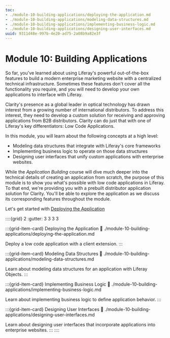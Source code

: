 ```yaml
---
toc:
- ./module-10-building-applications/deploying-the-application.md
- ./module-10-building-applications/modeling-data-structures.md
- ./module-10-building-applications/implementing-business-logic.md
- ./module-10-building-applications/designing-user-interfaces.md
uuid: 9311d48e-997b-4e20-ad75-2a08b9a82e3f
---
```

# Module 10: Building Applications

So far, you've learned about using Liferay's powerful out-of-the-box features to build a modern enterprise marketing website with a centralized technical infrastructure. Sometimes these features don't cover all the functionality you require, and you will need to develop your own applications to interface with Liferay.

Clarity's presence as a global leader in optical technology has drawn interest from a growing number of international distributors. To address this interest, they need to develop a custom solution for receiving and approving applications from B2B distributors. Clarity can do just that with one of Liferay's key differentiators: Low Code Applications.

In this module, you will learn about the following concepts at a high level:

* Modeling data structures that integrate with Liferay's core frameworks
* Implementing business logic to operate on those data structures
* Designing user interfaces that unify custom applications with enterprise websites.

While the *Application Building* <!--placeholder course name--> course will dive much deeper into the technical details of creating an application from scratch, the purpose of this module is to show you what's possible with low code applications in Liferay. To that end, we're providing you with a prebuilt distributor application solution for Clarity. You'll be able to explore the application as we discuss its corresponding features throughout the module.

Let's get started with [Deploying the Application](./module-10-building-applications/deploying-the-application.md)

::::{grid} 2
:gutter: 3 3 3 3

:::{grid-item-card} Deploying the Application
:link: ./module-10-building-applications/deploying-the-application.md

Deploy a low code application with a client extension.
:::

:::{grid-item-card} Modeling Data Structures
:link: ./module-10-building-applications/modeling-data-structures.md

Learn about modeling data structures for an application with Liferay Objects.
:::

:::{grid-item-card} Implementing Business Logic
:link: ./module-10-building-applications/implementing-business-logic.md

Learn about implementing business logic to define application behavior.
:::

:::{grid-item-card} Designing User Interfaces
:link: ./module-10-building-applications/designing-user-interfaces.md

Learn about designing user interfaces that incorporate applications into enterprise websites. 
:::
::::